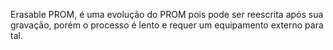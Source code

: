 Erasable PROM, é uma evolução do PROM pois pode ser reescrita após sua gravação, porém o processo é lento e requer um equipamento externo para tal.